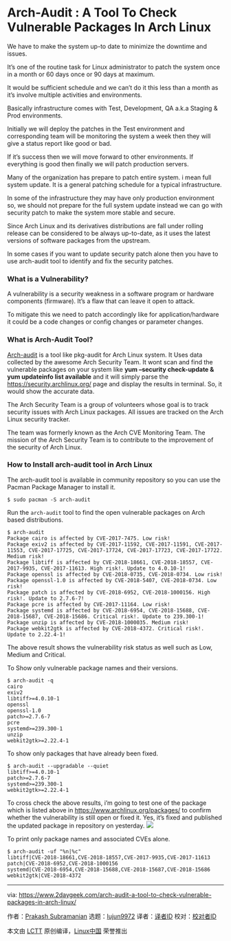 [#]: collector: (lujun9972)
[#]: translator: ( Auk7F7)
[#]: reviewer: ( )
[#]: publisher: ( )
[#]: subject: (Arch-Audit : A Tool To Check Vulnerable Packages In Arch Linux)
[#]: via: (https://www.2daygeek.com/arch-audit-a-tool-to-check-vulnerable-packages-in-arch-linux/)
[#]: author: (Prakash Subramanian https://www.2daygeek.com/author/prakash/)
[#]: url: ( )


Arch-Audit : A Tool To Check Vulnerable Packages In Arch Linux
======

We have to make the system up-to date to minimize the downtime and issues.

It’s one of the routine task for Linux administrator to patch the system once in a month or 60 days once or 90 days at maximum.

It would be sufficient schedule and we can’t do it this less than a month as it’s involve multiple activities and environments.

Basically infrastructure comes with Test, Development, QA a.k.a Staging & Prod environments.

Initially we will deploy the patches in the Test environment and corresponding team will be monitoring the system a week then they will give a status report like good or bad.

If it’s success then we will move forward to other environments. If everything is good then finally we will patch production servers.

Many of the organization has prepare to patch entire system. i mean full system update. It is a general patching schedule for a typical infrastructure.

In some of the infrastructure they may have only production environment so, we should not prepare for the full system update instead we can go with security patch to make the system more stable and secure.

Since Arch Linux and its derivatives distributions are fall under rolling release can be considered to be always up-to-date, as it uses the latest versions of software packages from the upstream.

In some cases if you want to update security patch alone then you have to use arch-audit tool to identify and fix the security patches.

### What is a Vulnerability?

A vulnerability is a security weakness in a software program or hardware components (firmware). It’s a flaw that can leave it open to attack.

To mitigate this we need to patch accordingly like for application/hardware it could be a code changes or config changes or parameter changes.

### What is Arch-Audit Tool?

[Arch-audit][1] is a tool like pkg-audit for Arch Linux system. It Uses data collected by the awesome Arch Security Team. It wont scan and find the vulnerable packages on your system like **yum –security check-update & yum updateinfo list available** and it will simply parse the <https://security.archlinux.org/> page and display the results in terminal. So, it would show the accurate data.

The Arch Security Team is a group of volunteers whose goal is to track security issues with Arch Linux packages. All issues are tracked on the Arch Linux security tracker.

The team was formerly known as the Arch CVE Monitoring Team. The mission of the Arch Security Team is to contribute to the improvement of the security of Arch Linux.

### How to Install arch-audit tool in Arch Linux

The arch-audit tool is available in community repository so you can use the Pacman Package Manager to install it.

```
$ sudo pacman -S arch-audit
```

Run the `arch-audit` tool to find the open vulnerable packages on Arch based distributions.

```
$ arch-audit
Package cairo is affected by CVE-2017-7475. Low risk!
Package exiv2 is affected by CVE-2017-11592, CVE-2017-11591, CVE-2017-11553, CVE-2017-17725, CVE-2017-17724, CVE-2017-17723, CVE-2017-17722. Medium risk!
Package libtiff is affected by CVE-2018-18661, CVE-2018-18557, CVE-2017-9935, CVE-2017-11613. High risk!. Update to 4.0.10-1!
Package openssl is affected by CVE-2018-0735, CVE-2018-0734. Low risk!
Package openssl-1.0 is affected by CVE-2018-5407, CVE-2018-0734. Low risk!
Package patch is affected by CVE-2018-6952, CVE-2018-1000156. High risk!. Update to 2.7.6-7!
Package pcre is affected by CVE-2017-11164. Low risk!
Package systemd is affected by CVE-2018-6954, CVE-2018-15688, CVE-2018-15687, CVE-2018-15686. Critical risk!. Update to 239.300-1!
Package unzip is affected by CVE-2018-1000035. Medium risk!
Package webkit2gtk is affected by CVE-2018-4372. Critical risk!. Update to 2.22.4-1!
```

The above result shows the vulnerability risk status as well such as Low, Medium and Critical.

To Show only vulnerable package names and their versions.

```
$ arch-audit -q
cairo
exiv2
libtiff>=4.0.10-1
openssl
openssl-1.0
patch>=2.7.6-7
pcre
systemd>=239.300-1
unzip
webkit2gtk>=2.22.4-1
```

To show only packages that have already been fixed.

```
$ arch-audit --upgradable --quiet
libtiff>=4.0.10-1
patch>=2.7.6-7
systemd>=239.300-1
webkit2gtk>=2.22.4-1
```

To cross check the above results, i’m going to test one of the package which is listed above in <https://www.archlinux.org/packages/> to confirm whether the vulnerability is still open or fixed it. Yes, it’s fixed and published the updated package in repository on yesterday.
![][3]

To print only package names and associated CVEs alone.

```
$ arch-audit -uf "%n|%c"
libtiff|CVE-2018-18661,CVE-2018-18557,CVE-2017-9935,CVE-2017-11613
patch|CVE-2018-6952,CVE-2018-1000156
systemd|CVE-2018-6954,CVE-2018-15688,CVE-2018-15687,CVE-2018-15686
webkit2gtk|CVE-2018-4372
```

--------------------------------------------------------------------------------

via: https://www.2daygeek.com/arch-audit-a-tool-to-check-vulnerable-packages-in-arch-linux/

作者：[Prakash Subramanian][a]
选题：[lujun9972][b]
译者：[译者ID](https://github.com/译者ID)
校对：[校对者ID](https://github.com/校对者ID)

本文由 [LCTT](https://github.com/LCTT/TranslateProject) 原创编译，[Linux中国](https://linux.cn/) 荣誉推出

[a]: https://www.2daygeek.com/author/prakash/
[b]: https://github.com/lujun9972
[1]: https://github.com/ilpianista/arch-audit
[2]: data:image/gif;base64,R0lGODlhAQABAIAAAAAAAP///yH5BAEAAAAALAAAAAABAAEAAAIBRAA7
[3]: https://www.2daygeek.com/wp-content/uploads/2018/11/A-Tool-To-Check-Vulnerable-Packages-In-Arch-Linux.png
